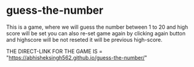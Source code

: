 # guess-the-number
This is a game, where we will guess the number between 1 to 20 and high score will be set you can also re-set game again by clicking again button and highscore will be not reseted it will be previous high-score.

THE DIRECT-LINK FOR THE GAME IS = "https://abhisheksingh562.github.io/guess-the-number/"
